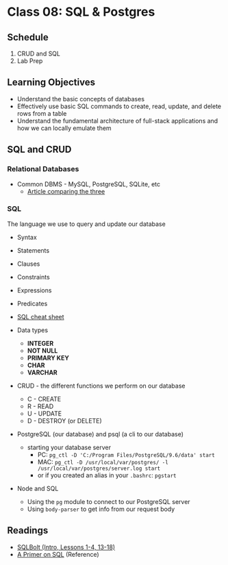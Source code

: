 Class 08: SQL & Postgres
===

## Schedule
1. CRUD and SQL
1. Lab Prep

## Learning Objectives

* Understand the basic concepts of databases
* Effectively use basic SQL commands to create, read, update, and delete rows from a table
* Understand the fundamental architecture of full-stack applications and how we can locally emulate them

## SQL and CRUD

### Relational Databases

* Common DBMS - MySQL, PostgreSQL, SQLite, etc
    * [Article comparing the three](https://www.digitalocean.com/community/tutorials/sqlite-vs-mysql-vs-postgresql-a-comparison-of-relational-database-management-systems)

### SQL

The language we use to query and update our database

* Syntax
* Statements
* Clauses
* Constraints
* Expressions
* Predicates
* [SQL cheat sheet](http://www.cheat-sheets.org/sites/sql.su/)
* Data types
    * **INTEGER**
    * **NOT NULL**
    * **PRIMARY KEY**
    * **CHAR**
    * **VARCHAR**

* CRUD - the different functions we perform on our database
    * C - CREATE
    * R - READ
    * U - UPDATE
    * D - DESTROY (or DELETE)

* PostgreSQL (our database) and psql (a cli to our database)
    * starting your database server
        * PC: `pg_ctl -D 'C:/Program Files/PostgreSQL/9.6/data' start`
        * MAC: `pg_ctl -D /usr/local/var/postgres/ -l /usr/local/var/postgres/server.log start`
        * or if you created an alias in your `.bashrc`: `pgstart` 
* Node and SQL
    * Using the `pg` module to connect to our PostgreSQL server
    * Using `body-parser` to get info from our request body

## Readings

* [SQLBolt (Intro, Lessons 1-4, 13-18)](http://sqlbolt.com/)
* [A Primer on SQL](https://leanpub.com/aprimeronsql/read) (Reference)
